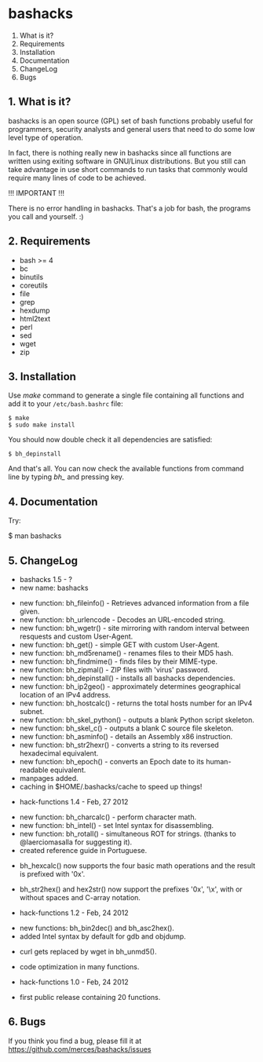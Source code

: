# bashacks

 1. What is it?
 2. Requirements
 3. Installation
 4. Documentation
 5. ChangeLog
 6. Bugs


## 1. What is it?

 bashacks is an open source (GPL) set of bash functions
 probably useful for programmers, security analysts and general
 users that need to do some low level type of operation.

 In fact, there is nothing really new in bashacks since
 all functions are written using exiting software in GNU/Linux
 distributions. But you still can take advantage in use short
 commands to run tasks that commonly would require many lines
 of code to be achieved.

 !!! IMPORTANT !!!

 There is no error handling in bashacks. That's a job
 for bash, the programs you call and yourself. :)


## 2. Requirements

 * bash >= 4
 * bc
 * binutils
 * coreutils
 * file
 * grep
 * hexdump
 * html2text
 * perl
 * sed
 * wget
 * zip


## 3. Installation

 Use *make* command to generate a single file containing all functions and add it to your ```/etc/bash.bashrc``` file:

    $ make
    $ sudo make install

 You should now double check it all dependencies are satisfied:

    $ bh_depinstall

 And that's all. You can now check the available functions from command line by typing *bh_* and pressing *<Tab>* key.

 
## 4. Documentation

 Try:

   $ man bashacks

## 5. ChangeLog

 * bashacks 1.5 - ?
  * new name: bashacks
  + new function: bh_fileinfo() - Retrieves advanced information from a file given.
  + new function: bh_urlencode - Decodes an URL-encoded string.
  + new function: bh_wgetr() -  site mirroring with random interval between resquests and custom User-Agent.
  + new function: bh_get() - simple GET with custom User-Agent.
  + new function: bh_md5rename() - renames files to their MD5 hash.
  + new function: bh_findmime() - finds files by their MIME-type.
  + new function: bh_zipmal() - ZIP files with 'virus' password.
  + new function: bh_depinstall() - installs all bashacks dependencies.
  + new function: bh_ip2geo() - approximately determines geographical location of an IPv4 address.
  + new function: bh_hostcalc() - returns the total hosts number for an IPv4 subnet.
  + new function: bh_skel_python() - outputs a blank Python script skeleton.
  + new function: bh_skel_c() - outputs a blank C source file skeleton.
  + new function: bh_asminfo() - details an Assembly x86 instruction.
  + new function: bh_str2hexr() - converts a string to its reversed hexadecimal equivalent.
  + new function: bh_epoch() - converts an Epoch date to its human-readable equivalent.
  + manpages added.
  + caching in $HOME/.bashacks/cache to speed up things!

 * hack-functions 1.4 - Feb, 27 2012
  + new function: bh_charcalc() - perform character math.
  + new function: bh_intel() - set Intel syntax for disassembling.
  + new function: bh_rotall() - simultaneous ROT for strings.
    (thanks to @laerciomasalla for suggesting it).
  + created reference guide in Portuguese.
  * bh_hexcalc() now supports the four basic math operations and the result is
    prefixed with '0x'.
  * bh_str2hex() and hex2str() now support the prefixes '0x', '\x', with or
    without spaces and C-array notation.

 * hack-functions 1.2 - Feb, 24 2012
  + new functions: bh_bin2dec() and bh_asc2hex().
  + added Intel syntax by default for gdb and objdump.
  * curl gets replaced by wget in bh_unmd5().
  * code optimization in many functions.

 * hack-functions 1.0 - Feb, 24 2012
  - first public release containing 20 functions.


## 6. Bugs

 If you think you find a bug, please fill it at
 https://github.com/merces/bashacks/issues